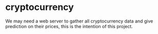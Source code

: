 # cryptocurrency
We may need a web server to gather all cryptocurrency data and give prediction on their prices, this is the intention of this project.
